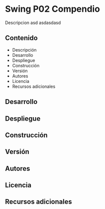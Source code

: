 # Swing P02 Compendio

Descripcion asd asdasdasd



## Contenido

- Descripción
- Desarrollo
- Despliegue
- Construcción
- Versión
- Autores
- Licencia
- Recursos adicionales



## Desarrollo





## Despliegue





## Construcción





## Versión





## Autores





## Licencia







## Recursos adicionales